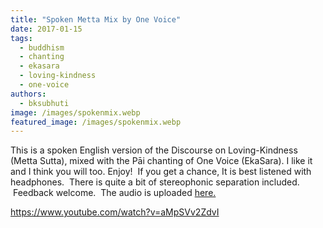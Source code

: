 ```yaml
---
title: "Spoken Metta Mix by One Voice"
date: 2017-01-15
tags: 
  - buddhism
  - chanting
  - ekasara
  - loving-kindness
  - one-voice
authors: 
  - bksubhuti
image: /images/spokenmix.webp
featured_image: /images/spokenmix.webp
---
```


This is a spoken English version of the Discourse on Loving-Kindness (Metta Sutta), mixed with the Pāi chanting of One Voice (EkaSara). I like it and I think you will too. Enjoy!  If you get a chance, It is best listened with headphones.  There is quite a bit of stereophonic separation included.  Feedback welcome.  The audio is uploaded [here.](https://archive.org/details/MettaOnevoiceEnglishmix6Session)

https://www.youtube.com/watch?v=aMpSVv2ZdvI